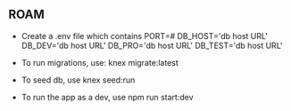 ## ROAM

- Create a .env file which contains
  PORT=#
  DB_HOST='db host URL'
  DB_DEV='db host URL'
  DB_PRO='db host URL'
  DB_TEST='db host URL'

- To run migrations, use: knex migrate:latest

- To seed db, use knex seed:run

- To run the app as a dev, use npm run start:dev
